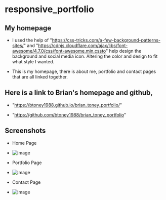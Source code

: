 # responsive_portfolio

## My homepage

* I used the help of "https://css-tricks.com/a-few-background-patterns-sites/" and "https://cdnjs.cloudflare.com/ajax/libs/font-awesome/4.7.0/css/font-awesome.min.cssto" help design the background and social media icon. Altering the color and design to fit what style I wanted.

* This is my homepage, there is about me, portfolio and contact pages that are all linked together.

## Here is a link to Brian's homepage and github, 

* "https://btoney1988.github.io/brian_toney_portfolio/"

* "https://github.com/btoney1988/brian_toney_portfolio"


## Screenshots

 *  Home Page
  - ![image](https://user-images.githubusercontent.com/68873509/95680710-914c3000-0ba9-11eb-9797-b7f6f7d4def8.png)

 * Portfolio Page
  - ![image](https://user-images.githubusercontent.com/68873509/95680676-64981880-0ba9-11eb-8ce1-ad06f49f4b3f.png)

 * Contact Page
  - ![image](https://user-images.githubusercontent.com/68873509/95680727-b04ac200-0ba9-11eb-9f2f-7906a52cb228.png)


